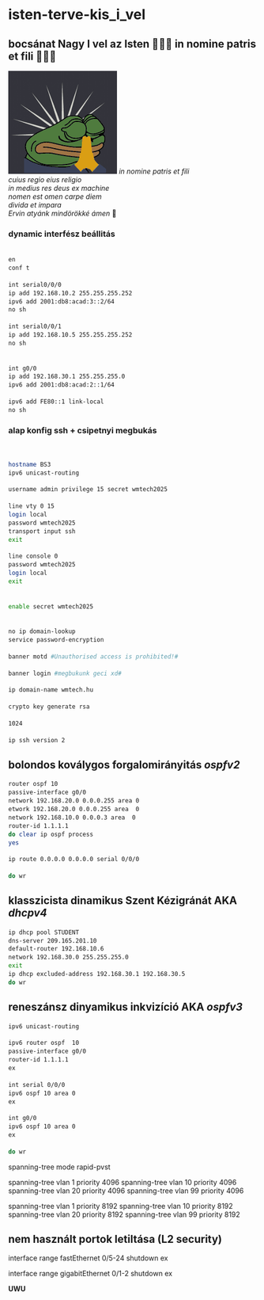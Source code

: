 # isten-terve-kis_i_vel

## bocsánat Nagy __I__ vel az Isten 🙏🙏🙏 in nomine patris et fili 🙏🙏🙏


<img src="2omb-prayge.gif">
<i>in nomine patris et fili <br>
cuius regio eius religio <br>
in medius res deus ex machine <br>
nomen est omen carpe diem <br>
divida et impara <br>
Ervin atyánk mindörökké ámen</i> 🙏 <br>

### dynamic interfész beállitás 
```bash

en
conf t

int serial0/0/0
ip add 192.168.10.2 255.255.255.252
ipv6 add 2001:db8:acad:3::2/64
no sh

int serial0/0/1
ip add 192.168.10.5 255.255.255.252
no sh


int g0/0
ip add 192.168.30.1 255.255.255.0
ipv6 add 2001:db8:acad:2::1/64

ipv6 add FE80::1 link-local
no sh
```




### alap konfig ssh + csipetnyi megbukás
```bash


hostname BS3
ipv6 unicast-routing 

username admin privilege 15 secret wmtech2025

line vty 0 15
login local
password wmtech2025
transport input ssh
exit

line console 0
password wmtech2025
login local
exit


enable secret wmtech2025


no ip domain-lookup
service password-encryption 

banner motd #Unauthorised access is prohibited!#

banner login #megbukunk geci xd#

ip domain-name wmtech.hu

crypto key generate rsa 

1024

ip ssh version 2
```

## bolondos koválygos forgalomirányitás *ospfv2*
```bash
router ospf 10
passive-interface g0/0
network 192.168.20.0 0.0.0.255 area 0
etwork 192.168.20.0 0.0.0.255 area  0
network 192.168.10.0 0.0.0.3 area  0
router-id 1.1.1.1
do clear ip ospf process
yes

ip route 0.0.0.0 0.0.0.0 serial 0/0/0

do wr
```
## klasszicista dinamikus Szent Kézigránát AKA *dhcpv4*

```bash
ip dhcp pool STUDENT
dns-server 209.165.201.10
default-router 192.168.10.6
network 192.168.30.0 255.255.255.0 
exit
ip dhcp excluded-address 192.168.30.1 192.168.30.5
do wr
```


## reneszánsz dinyamikus inkvizíció AKA *ospfv3*
```bash
ipv6 unicast-routing

ipv6 router ospf  10
passive-interface g0/0
router-id 1.1.1.1
ex

int serial 0/0/0
ipv6 ospf 10 area 0 
ex

int g0/0
ipv6 ospf 10 area 0 
ex

do wr

```

spanning-tree mode rapid-pvst 

spanning-tree vlan 1 priority 4096
spanning-tree vlan 10 priority 4096
spanning-tree vlan 20 priority 4096
spanning-tree vlan 99 priority 4096


spanning-tree vlan 1 priority 8192
spanning-tree vlan 10 priority 8192
spanning-tree vlan 20 priority 8192
spanning-tree vlan 99 priority 8192

## nem használt portok letiltása (L2 security)

interface range fastEthernet 0/5-24
shutdown 
ex

interface range gigabitEthernet 0/1-2
shutdown 
ex



__UWU__

